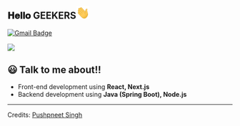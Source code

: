 <h2> 𝐇𝐞𝐥𝐥𝐨 GEEKERS<img src="https://raw.githubusercontent.com/ABSphreak/ABSphreak/master/gifs/Hi.gif" width="30px"></h2>

[![Gmail Badge](https://img.shields.io/badge/-kittipong.7393@gmail.com-c14438?style=flat-square&logo=Gmail&logoColor=white&link=mailto:kittipong.7393@gmail.com)](mailto:kittipong.7393@gmail.com)

<img align='center' src='https://user-images.githubusercontent.com/5713670/87202985-820dcb80-c2b6-11ea-9f56-7ec461c497c3.gif' width='200"'>

## 😃 Talk to me about!!

- Front-end development using **React, Next.js**
- Backend development using **Java (Spring Boot), Node.js**

-----
Credits: [Pushpneet Singh](https://github.com/PushpneetSingh)
